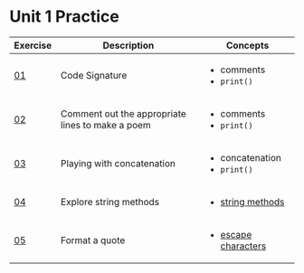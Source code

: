 # Unit 1 Practice

| Exercise|Description|Concepts|
|---------|-----------|--------|
|[01](exercise_1.md) | Code Signature | <ul><li>comments</li><li>`print()`</li></ul>|
|[02](exercise_2.md) | Comment out the appropriate lines to make a poem| <ul><li>comments</li><li>`print()`</li></ul>
|[03](exercise_3.md) | Playing with concatenation | <ul><li>concatenation</li><li>`print()`</li></ul>
|[04](exercise_4.md)| Explore string methods | <ul><li>[string methods](https://www.w3schools.com/python/python_ref_string.asp)</li></ul>
|[05](exercise_5.md)| Format a quote |<ul><li>[escape characters](https://www.w3schools.com/python/gloss_python_escape_characters.asp)</li></ul>